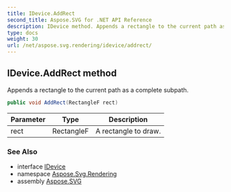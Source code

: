 ```yaml
---
title: IDevice.AddRect
second_title: Aspose.SVG for .NET API Reference
description: IDevice method. Appends a rectangle to the current path as a complete subpath
type: docs
weight: 30
url: /net/aspose.svg.rendering/idevice/addrect/
---
```

## IDevice.AddRect method

Appends a rectangle to the current path as a complete subpath.

```csharp
public void AddRect(RectangleF rect)
```

| Parameter | Type | Description |
| --- | --- | --- |
| rect | RectangleF | A rectangle to draw. |

### See Also

* interface [IDevice](../)
* namespace [Aspose.Svg.Rendering](../../idevice/)
* assembly [Aspose.SVG](../../../)
